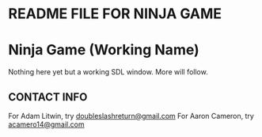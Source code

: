# README FILE FOR NINJA GAME

Ninja Game (Working Name)
=========================

Nothing here yet but a working SDL window.
More will follow.

CONTACT INFO
------------

For Adam Litwin, try doubleslashreturn@gmail.com
For Aaron Cameron, try acamero14@gmail.com
